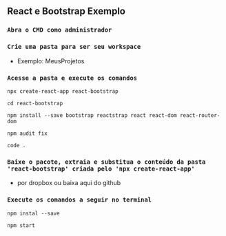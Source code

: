 ## React e Bootstrap Exemplo

### `Abra o CMD como administrador`
### `Crie uma pasta para ser seu workspace`

 * Exemplo: MeusProjetos

### `Acesse a pasta e execute os comandos`
```
npx create-react-app react-bootstrap

cd react-bootstrap

npm install --save bootstrap reactstrap react react-dom react-router-dom

npm audit fix

code .
```

### `Baixe o pacote, extraia e substitua o conteúdo da pasta 'react-bootstrap' criada pelo 'npx create-react-app'`
* por dropbox ou baixa aqui do github 

### `Execute os comandos a seguir no terminal`
```
npm instal --save

npm start

```

